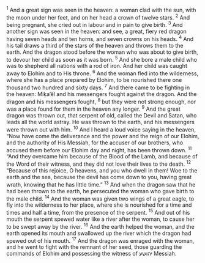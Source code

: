 <sup>1</sup> And a great sign was seen in the heaven: a woman clad with the sun, with the moon under her feet, and on her head a crown of twelve stars.
<sup>2</sup> And being pregnant, she cried out in labour and in pain to give birth.
<sup>3</sup> And another sign was seen in the heaven: and see, a great, fiery red dragon having seven heads and ten horns, and seven crowns on his heads.
<sup>4</sup> And his tail draws a third of the stars of the heaven and throws them to the earth. And the dragon stood before the woman who was about to give birth, to devour her child as soon as it was born.
<sup>5</sup> And she bore a male child who was to shepherd all nations with a rod of iron. And her child was caught away to Elohim and to His throne.
<sup>6</sup> And the woman fled into the wilderness, where she has a place prepared by Elohim, to be nourished there one thousand two hundred and sixty days.
<sup>7</sup> And there came to be fighting in the heaven: Miḵa’ĕl and his messengers fought against the dragon. And the dragon and his messengers fought,
<sup>8</sup> but they were not strong enough, nor was a place found for them in the heaven any longer.
<sup>9</sup> And the great dragon was thrown out, that serpent of old, called the Devil and Satan, who leads all the world astray. He was thrown to the earth, and his messengers were thrown out with him.
<sup>10</sup> And I heard a loud voice saying in the heaven, “Now have come the deliverance and the power and the reign of our Elohim, and the authority of His Messiah, for the accuser of our brothers, who accused them before our Elohim day and night, has been thrown down.
<sup>11</sup> “And they overcame him because of the Blood of the Lamb, and because of the Word of their witness, and they did not love their lives to the death.
<sup>12</sup> “Because of this rejoice, O heavens, and you who dwell in them! Woe to the earth and the sea, because the devil has come down to you, having great wrath, knowing that he has little time.”
<sup>13</sup> And when the dragon saw that he had been thrown to the earth, he persecuted the woman who gave birth to the male child.
<sup>14</sup> And the woman was given two wings of a great eagle, to fly into the wilderness to her place, where she is nourished for a time and times and half a time, from the presence of the serpent.
<sup>15</sup> And out of his mouth the serpent spewed water like a river after the woman, to cause her to be swept away by the river.
<sup>16</sup> And the earth helped the woman, and the earth opened its mouth and swallowed up the river which the dragon had spewed out of his mouth.
<sup>17</sup> And the dragon was enraged with the woman, and he went to fight with the remnant of her seed, those guarding the commands of Elohim and possessing the witness of יהושע Messiah.
